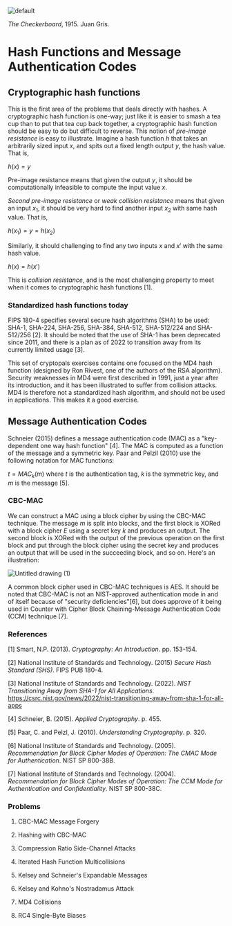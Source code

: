 ![default](https://github.com/andykeefe/cryptopals/assets/154836099/239740ff-4d37-4788-abb8-a76bc6d07f4f)

_The Checkerboard_, 1915. Juan Gris.

# Hash Functions and Message Authentication Codes

## Cryptographic hash functions

This is the first area of the problems that deals directly with hashes. A cryptographic hash function is one-way; just like it is easier to smash a tea cup than to put that tea cup back together, a cryptographic hash function should be easy to do but difficult to reverse. This notion of _pre-image resistance_ is easy to illustrate. Imagine a hash function $`h`$ that takes an arbitrarily sized input $`x`$, and spits out a fixed length output $`y`$, the hash value. That is,

$`h(x) = y`$

Pre-image resistance means that given the output $`y`$, it should be computationally infeasible to compute the input value $`x`$. 

_Second pre-image resistance_ or _weak collision resistance_ means that given an input $`x_1`$, it should be very hard to find another input $`x_2`$ with same hash value. That is, 

$`h(x_1) = y = h(x_2) `$

Similarly, it should challenging to find any two inputs $`x`$ and $`x'`$ with the same hash value.

$`h(x) = h(x')`$

This is _collision resistance_, and is the most challenging property to meet when it comes to cryptographic hash functions [1].

### Standardized hash functions today

FIPS 180-4 specifies several secure hash algorithms (SHA) to be used:  SHA-1, SHA-224, SHA-256, SHA-384, SHA-512, SHA-512/224 and SHA-512/256 [2]. It should be noted that the use of SHA-1 has been deprecated since 2011, and there is a plan as of 2022 to transition away from its currently limited usage [3]. 

This set of cryptopals exercises contains one focused on the MD4 hash function (designed by Ron Rivest, one of the authors of the RSA algorithm). Security weaknesses in MD4 were first described in 1991, just a year after its introduction, and it has been illustrated to suffer from collision attacks. MD4 is therefore not a standardized hash algorithm, and should not be used in applications. This makes it a good exercise. 

## Message Authentication Codes

Schneier (2015) defines a message authentication code (MAC) as a "key-dependent one way hash function" [4]. The MAC is computed as a function of the message and a symmetric key. Paar and Pelzil (2010) use the following notation for MAC functions:

$` t = MAC_k(m)`$ where $`t`$ is the authentication tag, $`k`$ is the symmetric key, and $`m`$ is the message [5]. 

### CBC-MAC

We can construct a MAC using a block cipher by using the CBC-MAC technique. The message $`m`$ is split into blocks, and the first block is XORed with a block cipher $`E`$ using a secret key $`k`$ and produces an output. The second block is XORed with the output of the previous operation on the first block and put through the block cipher using the secret key and produces an output that will be used in the succeeding block, and so on. Here's an illustration:

![Untitled drawing (1)](https://github.com/andykeefe/cryptopals/assets/154836099/3aa00614-f4d9-4947-8030-6cdbd5223376)

A common block cipher used in CBC-MAC techniques is AES. It should be noted that CBC-MAC is not an NIST-approved authentication mode in and of itself because of "security deficiencies"[6], but does approve of it being used in Counter with Cipher Block Chaining-Message Authentication Code (CCM) technique [7].

### References

[1] Smart, N.P. (2013). _Cryptography: An Introduction_. pp. 153-154.

[2] National Institute of Standards and Technology. (2015) _Secure Hash Standard (SHS)_. FIPS PUB 180-4.

[3] National Institute of Standards and Technology. (2022). _NIST Transitioning Away from SHA-1 for All Applications_. https://csrc.nist.gov/news/2022/nist-transitioning-away-from-sha-1-for-all-apps

[4] Schneier, B. (2015). _Applied Cryptography_. p. 455. 

[5] Paar, C. and Pelzl, J. (2010). _Understanding Cryptography_. p. 320.

[6] National Institute of Standards and Technology. (2005). _Recommendation for Block Cipher Modes of Operation: The CMAC Mode for Authentication_. NIST SP 800-38B.

[7] National Institute of Standards and Technology. (2004). _Recommendation for Block Cipher Modes of Operation: The CCM Mode for Authentication and Confidentiality_. NIST SP 800-38C.


### Problems

1. CBC-MAC Message Forgery

2. Hashing with CBC-MAC

3. Compression Ratio Side-Channel Attacks

4. Iterated Hash Function Multicollisions

5. Kelsey and Schneier's Expandable Messages

6. Kelsey and Kohno's Nostradamus Attack

7. MD4 Collisions

8. RC4 Single-Byte Biases

